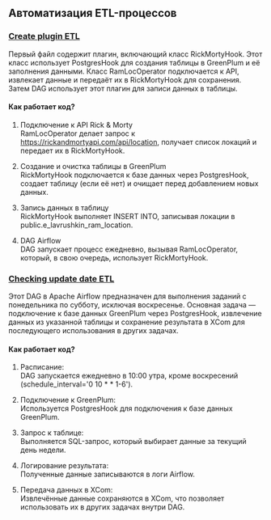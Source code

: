 ## Автоматизация ETL-процессов

### [Create plugin ETL](https://github.com/Playmen998/DE-karpov.corses/tree/main/ETL%20Airflow/Create%20plugin%20ETL)
Первый файл содержит плагин, включающий класс RickMortyHook. Этот класс использует PostgresHook для создания таблицы в GreenPlum и её заполнения данными. Класс RamLocOperator подключается к API, извлекает данные и передаёт их в RickMortyHook для сохранения. Затем DAG использует этот плагин для записи данных в таблицы.

#### Как работает код?  
1. Подключение к API Rick & Morty  
RamLocOperator делает запрос к https://rickandmortyapi.com/api/location, получает список локаций и передает их в RickMortyHook.

2. Создание и очистка таблицы в GreenPlum  
RickMortyHook подключается к базе данных через PostgresHook, создает таблицу (если её нет) и очищает перед добавлением новых данных.

3. Запись данных в таблицу  
RickMortyHook выполняет INSERT INTO, записывая локации в public.e_lavrushkin_ram_location.

4. DAG Airflow  
DAG запускает процесс ежедневно, вызывая RamLocOperator, который, в свою очередь, использует RickMortyHook.

### [Сhecking update date ETL](https://github.com/Playmen998/DE-karpov.corses/tree/main/ETL%20Airflow/%D0%A1hecking%20update%20date%20ETL)
Этот DAG в Apache Airflow предназначен для выполнения заданий с понедельника по субботу, исключая воскресенье. Основная задача — подключение к базе данных GreenPlum через PostgresHook, извлечение данных из указанной таблицы и сохранение результата в XCom для последующего использования в других задачах.

#### Как работает код?  
1. Расписание:  
DAG запускается ежедневно в 10:00 утра, кроме воскресений (schedule_interval='0 10 * * 1-6').

2. Подключение к GreenPlum:  
Используется PostgresHook для подключения к базе данных GreenPlum.

3. Запрос к таблице:  
Выполняется SQL-запрос, который выбирает данные за текущий день недели.

4. Логирование результата:  
Полученные данные записываются в логи Airflow.

5. Передача данных в XCom:  
Извлечённые данные сохраняются в XCom, что позволяет использовать их в других задачах внутри DAG.
